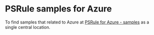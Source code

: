 # PSRule samples for Azure

To find samples that related to Azure at [PSRule for Azure - samples][1] as a single central location.

  [1]: https://github.com/Azure/PSRule.Rules.Azure/tree/main/samples/rules
